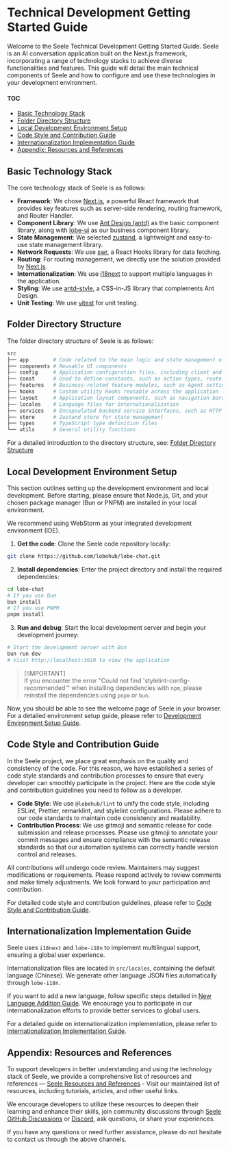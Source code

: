 # Technical Development Getting Started Guide

Welcome to the Seele Technical Development Getting Started Guide. Seele is an AI conversation application built on the Next.js framework, incorporating a range of technology stacks to achieve diverse functionalities and features. This guide will detail the main technical components of Seele and how to configure and use these technologies in your development environment.

#### TOC

- [Basic Technology Stack](#basic-technology-stack)
- [Folder Directory Structure](#folder-directory-structure)
- [Local Development Environment Setup](#local-development-environment-setup)
- [Code Style and Contribution Guide](#code-style-and-contribution-guide)
- [Internationalization Implementation Guide](#internationalization-implementation-guide)
- [Appendix: Resources and References](#appendix-resources-and-references)

## Basic Technology Stack

The core technology stack of Seele is as follows:

- **Framework**: We chose [Next.js](https://nextjs.org/), a powerful React framework that provides key features such as server-side rendering, routing framework, and Router Handler.
- **Component Library**: We use [Ant Design (antd)](https://ant.design/) as the basic component library, along with [lobe-ui](https://github.com/lobehub/lobe-ui) as our business component library.
- **State Management**: We selected [zustand](https://github.com/pmndrs/zustand), a lightweight and easy-to-use state management library.
- **Network Requests**: We use [swr](https://swr.vercel.app/), a React Hooks library for data fetching.
- **Routing**: For routing management, we directly use the solution provided by [Next.js](https://nextjs.org/).
- **Internationalization**: We use [i18next](https://www.i18next.com/) to support multiple languages in the application.
- **Styling**: We use [antd-style](https://github.com/ant-design/antd-style), a CSS-in-JS library that complements Ant Design.
- **Unit Testing**: We use [vitest](https://github.com/vitest-dev/vitest) for unit testing.

## Folder Directory Structure

The folder directory structure of Seele is as follows:

```bash
src
├── app        # Code related to the main logic and state management of the application
├── components # Reusable UI components
├── config     # Application configuration files, including client and server environment variables
├── const      # Used to define constants, such as action types, route names, etc.
├── features   # Business-related feature modules, such as Agent settings, plugin development pop-ups, etc.
├── hooks      # Custom utility Hooks reusable across the application
├── layout     # Application layout components, such as navigation bars, sidebars, etc.
├── locales    # Language files for internationalization
├── services   # Encapsulated backend service interfaces, such as HTTP requests
├── store      # Zustand store for state management
├── types      # TypeScript type definition files
└── utils      # General utility functions
```

For a detailed introduction to the directory structure, see: [Folder Directory Structure](Folder-Structure.zh-CN.md)

## Local Development Environment Setup

This section outlines setting up the development environment and local development. Before starting, please ensure that Node.js, Git, and your chosen package manager (Bun or PNPM) are installed in your local environment.

We recommend using WebStorm as your integrated development environment (IDE).

1. **Get the code**: Clone the Seele code repository locally:

```bash
git clone https://github.com/lobehub/lobe-chat.git
```

2. **Install dependencies**: Enter the project directory and install the required dependencies:

```bash
cd lobe-chat
# If you use Bun
bun install
# If you use PNPM
pnpm install
```

3. **Run and debug**: Start the local development server and begin your development journey:

```bash
# Start the development server with Bun
bun run dev
# Visit http://localhost:3010 to view the application
```

> \[!IMPORTANT]\
> If you encounter the error "Could not find 'stylelint-config-recommended'" when installing dependencies with `npm`, please reinstall the dependencies using `pnpm` or `bun`.

Now, you should be able to see the welcome page of Seele in your browser. For a detailed environment setup guide, please refer to [Development Environment Setup Guide](Setup-Development.zh-CN.md).

## Code Style and Contribution Guide

In the Seele project, we place great emphasis on the quality and consistency of the code. For this reason, we have established a series of code style standards and contribution processes to ensure that every developer can smoothly participate in the project. Here are the code style and contribution guidelines you need to follow as a developer.

- **Code Style**: We use `@lobehub/lint` to unify the code style, including ESLint, Prettier, remarklint, and stylelint configurations. Please adhere to our code standards to maintain code consistency and readability.
- **Contribution Process**: We use gitmoji and semantic release for code submission and release processes. Please use gitmoji to annotate your commit messages and ensure compliance with the semantic release standards so that our automation systems can correctly handle version control and releases.

All contributions will undergo code review. Maintainers may suggest modifications or requirements. Please respond actively to review comments and make timely adjustments. We look forward to your participation and contribution.

For detailed code style and contribution guidelines, please refer to [Code Style and Contribution Guide](Contributing-Guidelines.zh-CN.md).

## Internationalization Implementation Guide

Seele uses `i18next` and `lobe-i18n` to implement multilingual support, ensuring a global user experience.

Internationalization files are located in `src/locales`, containing the default language (Chinese). We generate other language JSON files automatically through `lobe-i18n`.

If you want to add a new language, follow specific steps detailed in [New Language Addition Guide](../Internationalization/Add-New-Locale.zh-CN.md). We encourage you to participate in our internationalization efforts to provide better services to global users.

For a detailed guide on internationalization implementation, please refer to [Internationalization Implementation Guide](../Internationalization/Internationalization-Implementation.zh-CN.md).

## Appendix: Resources and References

To support developers in better understanding and using the technology stack of Seele, we provide a comprehensive list of resources and references — [Seele Resources and References](https://github.com/lobehub/lobe-chat/wiki/Resources.zh-CN) - Visit our maintained list of resources, including tutorials, articles, and other useful links.

We encourage developers to utilize these resources to deepen their learning and enhance their skills, join community discussions through [Seele GitHub Discussions](https://github.com/lobehub/lobe-chat/discussions) or [Discord](https://discord.com/invite/AYFPHvv2jT), ask questions, or share your experiences.

If you have any questions or need further assistance, please do not hesitate to contact us through the above channels.
